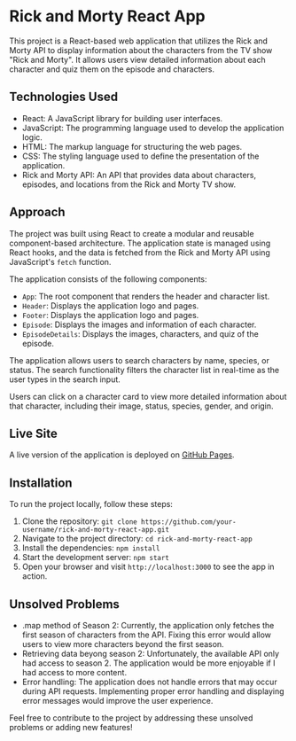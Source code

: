 # Rick and Morty React App

This project is a React-based web application that utilizes the Rick and Morty API to display information about the characters from the TV show "Rick and Morty". It allows users view detailed information about each character and quiz them on the episode and characters.

## Technologies Used

- React: A JavaScript library for building user interfaces.
- JavaScript: The programming language used to develop the application logic.
- HTML: The markup language for structuring the web pages.
- CSS: The styling language used to define the presentation of the application.
- Rick and Morty API: An API that provides data about characters, episodes, and locations from the Rick and Morty TV show.

## Approach

The project was built using React to create a modular and reusable component-based architecture. The application state is managed using React hooks, and the data is fetched from the Rick and Morty API using JavaScript's `fetch` function.

The application consists of the following components:

- `App`: The root component that renders the header and character list.
- `Header`: Displays the application logo and pages.
- `Footer`: Displays the application logo and pages.
- `Episode`: Displays the images and information of each character.
- `EpisodeDetails`: Displays the images, characters, and quiz of the episode.

The application allows users to search characters by name, species, or status. The search functionality filters the character list in real-time as the user types in the search input.

Users can click on a character card to view more detailed information about that character, including their image, status, species, gender, and origin.

## Live Site

A live version of the application is deployed on [GitHub Pages](https://a1dric5.github.io/Mod-2-Project).

## Installation

To run the project locally, follow these steps:

1. Clone the repository: `git clone https://github.com/your-username/rick-and-morty-react-app.git`
2. Navigate to the project directory: `cd rick-and-morty-react-app`
3. Install the dependencies: `npm install`
4. Start the development server: `npm start`
5. Open your browser and visit `http://localhost:3000` to see the app in action.

## Unsolved Problems

- .map method of Season 2: Currently, the application only fetches the first season of characters from the API. Fixing this error would allow users to view more characters beyond the first season.
- Retrieving data beyong season 2: Unfortunately, the available API only had access to season 2. The application would be more enjoyable if I had access to more content.
- Error handling: The application does not handle errors that may occur during API requests. Implementing proper error handling and displaying error messages would improve the user experience.

Feel free to contribute to the project by addressing these unsolved problems or adding new features!


